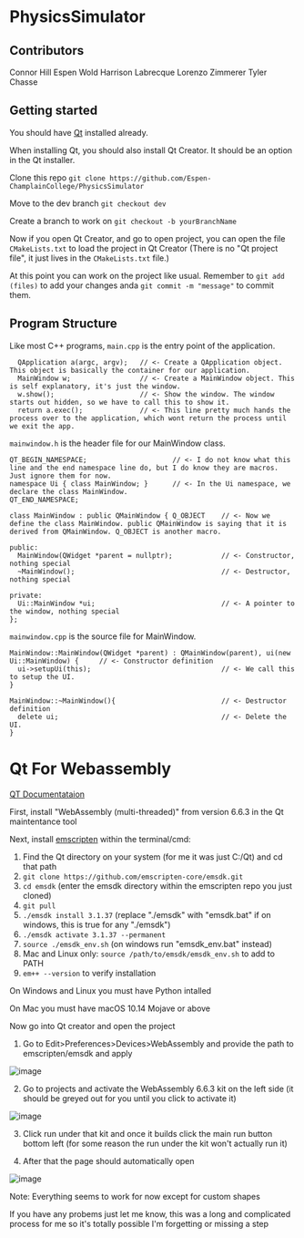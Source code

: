 # PhysicsSimulator

## Contributors
Connor Hill
Espen Wold
Harrison Labrecque
Lorenzo Zimmerer
Tyler Chasse
## Getting started

You should have [Qt](https://www.qt.io/download-qt-installer-oss) installed already.

When installing Qt, you should also install Qt Creator. It should be an option in the Qt installer.

Clone this repo `git clone https://github.com/Espen-ChamplainCollege/PhysicsSimulator`

Move to the dev branch `git checkout dev`

Create a branch to work on `git checkout -b yourBranchName`

Now if you open Qt Creator, and go to open project, you can open the file `CMakeLists.txt` to load the project in Qt Creator
(There is no "Qt project file", it just lives in the `CMakeLists.txt` file.)

At this point you can work on the project like usual. Remember to `git add (files)` to add your changes anda `git commit -m "message"` to commit them.

## Program Structure

Like most C++ programs, `main.cpp` is the entry point of the application.

```
  QApplication a(argc, argv);   // <- Create a QApplication object. This object is basically the container for our application.
  MainWindow w;                 // <- Create a MainWindow object. This is self explanatory, it's just the window.
  w.show();                     // <- Show the window. The window starts out hidden, so we have to call this to show it.
  return a.exec();              // <- This line pretty much hands the process over to the application, which wont return the process until we exit the app.
```

`mainwindow.h` is the header file for our MainWindow class.

```
QT_BEGIN_NAMESPACE;                     // <- I do not know what this line and the end namespace line do, but I do know they are macros. Just ignore them for now.
namespace Ui { class MainWindow; }      // <- In the Ui namespace, we declare the class MainWindow.
QT_END_NAMESPACE;

class MainWindow : public QMainWindow { Q_OBJECT    // <- Now we define the class MainWindow. public QMainWindow is saying that it is derived from QMainWindow. Q_OBJECT is another macro.

public:
  MainWindow(QWidget *parent = nullptr);            // <- Constructor, nothing special
  ~MainWindow();                                    // <- Destructor, nothing special

private:
  Ui::MainWindow *ui;                               // <- A pointer to the window, nothing special
};
```

`mainwindow.cpp` is the source file for MainWindow.

```
MainWindow::MainWindow(QWidget *parent) : QMainWindow(parent), ui(new Ui::MainWindow) {     // <- Constructor definition
  ui->setupUi(this);                                // <- We call this to setup the UI.
}

MainWindow::~MainWindow(){                          // <- Destructor definition
  delete ui;                                        // <- Delete the UI.
}
```

# Qt For Webassembly
[QT Documentataion](https://doc.qt.io/qt-6/wasm.html)

First, install "WebAssembly (multi-threaded)" from version 6.6.3 in the Qt maintentance tool

Next, install [emscripten](https://emscripten.org/docs/getting_started/downloads.html) 
  within the terminal/cmd:
  1. Find the Qt directory on your system (for me it was just C:/Qt) and cd that path
  2. ```git clone https://github.com/emscripten-core/emsdk.git``` 
  3. ```cd emsdk``` (enter the emsdk directory within the emscripten repo you just cloned)
  4. ```git pull```
  5. ```./emsdk install 3.1.37``` (replace "./emsdk" with "emsdk.bat" if on windows, this is true for any "./emsdk")
  6. ```./emsdk activate 3.1.37 --permanent```
  7. ```source ./emsdk_env.sh``` (on windows run "emsdk_env.bat" instead)
  8. Mac and Linux only: ```source /path/to/emsdk/emsdk_env.sh``` to add to PATH
  9. ```em++ --version``` to verify installation
     
On Windows and Linux you must have Python intalled

On Mac you must have macOS 10.14 Mojave or above

Now go into Qt creator and open the project
  1. Go to Edit>Preferences>Devices>WebAssembly and provide the path to emscripten/emsdk and apply
 
  ![image](https://github.com/Espen-ChamplainCollege/PhysicsSimulator/assets/97118953/8d33539f-aad8-44eb-9385-0d59cb300908)
  
  2. Go to projects and activate the WebAssembly 6.6.3 kit on the left side (it should be greyed out for you until you click to activate it)
  
  ![image](https://github.com/Espen-ChamplainCollege/PhysicsSimulator/assets/97118953/ea0314e2-9007-4ae9-bd02-2e36018615c5)
  
  3. Click run under that kit and once it builds click the main run button bottom left (for some reason the run under the kit won't actually run it)
  
  4. After that the page should automatically open

![image](https://github.com/Espen-ChamplainCollege/PhysicsSimulator/assets/97118953/bd6e851d-3198-4b60-b458-efbe54992045)

Note: Everything seems to work for now except for custom shapes

If you have any probems just let me know, this was a long and complicated process for me so it's totally possible I'm forgetting or missing a step

